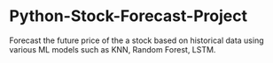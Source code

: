 # Python-Stock-Forecast-Project

Forecast the future price of the a stock based on historical data using various ML models such as KNN, Random Forest, LSTM.

